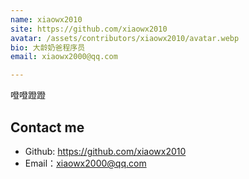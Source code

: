 ```yaml
---
name: xiaowx2010
site: https://github.com/xiaowx2010
avatar: /assets/contributors/xiaowx2010/avatar.webp
bio: 大龄奶爸程序员
email: xiaowx2000@qq.com

---
```


噔噔蹬蹬 

## Contact me

- Github: <https://github.com/xiaowx2010>
- Email：<xiaowx2000@qq.com>
